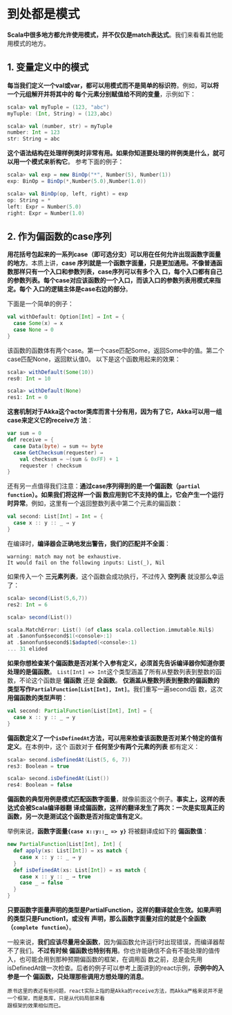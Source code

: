 到处都是模式
===================================================================================
**Scala中很多地方都允许使用模式，并不仅仅是match表达式**。我们来看看其他能用模式的地方。

## 1. 变量定义中的模式
**每当我们定义一个val或var，都可以用模式而不是简单的标识符**。例如，**可以将一个元组解开并将其中的
每个元素分别赋值给不同的变量**，示例如下：
```scala
scala> val myTuple = (123, "abc")
myTuple: (Int, String) = (123,abc)

scala> val (number, str) = myTuple
number: Int = 123
str: String = abc
```
**这个语法结构在处理样例类时非常有用。如果你知道要处理的样例类是什么，就可以用一个模式来析构它**。
参考下面的例子：
```scala
scala> val exp = new BinOp("*", Number(5), Number(1))
exp: BinOp = BinOp(*,Number(5.0),Number(1.0))

scala> val BinOp(op, left, right) = exp
op: String = *
left: Expr = Number(5.0)
right: Expr = Number(1.0)
```

## 2. 作为偏函数的case序列
**用花括号包起来的一系列case（即可选分支）可以用在任何允许出现函数字面量的地方**。本质上讲，**case
序列就是一个函数字面量，只是更加通用。不像普通函数那样只有一个入口和参数列表，case序列可以有多个入
口，每个入口都有自己的参数列表。每个case对应该函数的一个入口，而该入口的参数列表用模式来指定。每个
入口的逻辑主体是case右边的部分**。

下面是一个简单的例子：
```scala
val withDefault: Option[Int] ⇒ Int = {
  case Some(x) ⇒ x
  case None ⇒ 0
}
```
该函数的函数体有两个case。第一个case匹配Some，返回Some中的值。第二个case匹配None，返回默认值0。
以下是这个函数用起来的效果：
```scala
scala> withDefault(Some(10))
res0: Int = 10

scala> withDefault(None)
res1: Int = 0
```
**这套机制对于Akka这个actor类库而言十分有用，因为有了它，Akka可以用一组case来定义它的receive方
法**：
```scala
var sum = 0
def receive = {
  case Data(byte) ⇒ sum += byte
  case GetChecksum(requester) ⇒
    val checksum = ~(sum & 0xFF) + 1
    requester ! checksum
}
```
还有另一点值得我们注意：**通过case序列得到的是一个偏函数（`partial function`）。如果我们将这样一个函
数应用到它不支持的值上，它会产生一个运行时异常**。例如，这里有一个返回整数列表中第二个元素的偏函数：
```scala
val second: List[Int] ⇒ Int = {
  case x :: y :: _ ⇒ y
}
```
在编译时，**编译器会正确地发出警告，我们的匹配并不全面**：
```
warning: match may not be exhaustive.
It would fail on the following inputs: List(_), Nil
```
如果传入一个 **三元素列表**，这个函数会成功执行，不过传入 **空列表** 就没那么幸运了：
```scala
scala> second(List(5,6,7))
res2: Int = 6

scala> second(List())

scala.MatchError: List() (of class scala.collection.immutable.Nil$)
at .$anonfun$second$1(<console>:1)
at .$anonfun$second$1$adapted(<console>:1)
... 31 elided
```
**如果你想检查某个偏函数是否对某个入参有定义，必须首先告诉编译器你知道你要处理的是偏函数**。
`List[Int] => Int`这个类型涵盖了所有从整数列表到整数的函数，不论这个函数是 **偏函数** 还是 **全函数**。
**仅涵盖从整数列表到整数的偏函数的类型写作`PartialFunction[List[Int], Int]`**。我们重写一遍second函
数，这次 **用偏函数的类型声明**：
```scala
val second: PartialFunction[List[Int], Int] = {
  case x :: y :: _ ⇒ y
}
```
**偏函数定义了一个`isDefinedAt`方法，可以用来检查该函数是否对某个特定的值有定义**。在本例中，这个
函数对于 **任何至少有两个元素的列表** 都有定义：
```scala
scala> second.isDefinedAt(List(5, 6, 7))
res3: Boolean = true

scala> second.isDefinedAt(List())
res4: Boolean = false
```
**偏函数的典型用例是模式匹配函数字面量**，就像前面这个例子。**事实上，这样的表达式会被Scala编译器翻
译成偏函数，这样的翻译发生了两次：一次是实现真正的函数，另一次是测试这个函数是否对指定值有定义**。

举例来说，**函数字面量`{case x::y::_ => y}`** 将被翻译成如下的 **偏函数值**：
```scala
new PartialFunction[List[Int], Int] {
  def apply(xs: List[Int]) = xs match {
    case x :: y :: _ ⇒ y
  }
  def isDefinedAt(xs: List[Int]) = xs match {
    case x :: y :: _ ⇒ true
    case _ ⇒ false
  }
}
```
**只要函数字面量声明的类型是PartialFunction，这样的翻译就会生效。如果声明的类型只是Function1，或没有
声明，那么函数字面量对应的就是个全函数（`complete function`）**。

一般来说，**我们应该尽量用全函数**，因为偏函数允许运行时出现错误，而编译器帮不了我们。**不过有时候
偏函数也特别有用**。你也许能确信不会有不能处理的值传入，也可能会用到那种预期偏函数的框架，在调用函
数之前，总是会先用isDefinedAt做一次检查。后者的例子可以参考上面讲到的react示例，**示例中的入参是一个
偏函数，只处理那些调用方想处理的消息**。 
```
原书这里的表述有些问题，react实际上指的是Akka的receive方法，而Akka严格来说并不是一个框架，而是类库，只是从代码局部来看
跟框架的效果相似而已。
```


